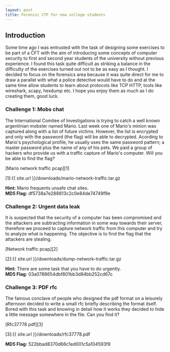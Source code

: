 ```yaml
---
layout: post
title: Forensic CTF for new college students
---
```


## Introduction

Some time ago I was entrusted with the task of designing some exercises to be part of a CFT with the aim of introducing some concepts of computer security to first and second year students of the university without previous experience. I found this task quite difficult as striking a balance in the difficulty of the exercises turned out not to be as easy as I thought. I decided to focus on the forensics area because it was quite direct for me to draw a parallel with what a police detective would have to do and at the same time allow students to learn about protocols like TCP HTTP, tools like wireshark, scapy, hexdump etc. I hope you enjoy them as much as I do creating them, good luck.

### **Challenge 1:** Mobs chat

The International Comitee of Investigations is trying to catch a well known argentinian mobster named Mario. Last week one of Mario's minion was captured along with a list of future victims. However, the list is encrypted and only with the password (the flag) will be able to decrypted. Acording to Mario's psychological profile, he usually uses the same password pattern; a master password plus the name of any of his pets. We paid a group of hackers who provide us with a traffic capture of Mario's computer.
Will you be able to find the flag?

[Mario network traffic pcap][1]

[1]:{{ site.url }}/downloads/mario-network-traffic.tar.gz

**Hint:** Mario frequents unsafe chat sites.  
**MD5 Flag:** df5738a7e288813c2c0e84de74749f9e

### **Challenge 2:** Urgent data leak

It is suspected that the security of a computer has been compromised and the attackers are subtracting information in some way towards their server, therefore we proceed to capture network traffic from this computer and try to analyze what is happening. The objective is to find the flag that the attackers are stealing.

[Network traffic pcap][2]

[2]:{{ site.url }}/downloads/dump-network-traffic.tar.gz

**Hint:** There are some task that you have to do urgently.  
**MD5 Flag:** 03a0788654dbf801bb3d84bb252cd67c

### **Challenge 3:** PDF rfc

The famous conclave of people who designed the pdf format on a leisurely afternoon decided to write a small rfc briefly describing the format itself. Bored with this task and knowing in detail how it works they decided to hide a little message somewhere in the file. Can you find it?

[Rfc37778 pdf][3]

[3]:{{ site.url }}/downloads/rfc37778.pdf

**MD5 Flag:** 522bbad8370d66c1ed001c5a104593f8